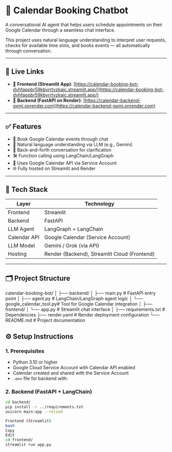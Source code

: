 # 📅 Calendar Booking Chatbot

A conversational AI agent that helps users schedule appointments on their Google Calendar through a seamless chat interface.

This project uses natural language understanding to interpret user requests, checks for available time slots, and books events — all automatically through conversation.

---

## 🚀 Live Links

- 🔗 **Frontend (Streamlit App)**: [https://calendar-booking-bot-dvhfappbr59kbyrrtvzkajc.streamlit.app/](https://calendar-booking-bot-dvhfappbr59kbyrrtvzkajc.streamlit.app/)
- 🔗 **Backend (FastAPI on Render)**: [https://calendar-backend-gxmj.onrender.com](https://calendar-backend-gxmj.onrender.com)

---

## ✅ Features

- 📆 Book Google Calendar events through chat
- 🧠 Natural language understanding via LLM (e.g., Gemini)
- 🔁 Back-and-forth conversation for clarification
- 🛠 Function calling using LangChain/LangGraph
- 🔐 Uses Google Calendar API via Service Account
- 🌐 Fully hosted on Streamlit and Render

---

## 🧰 Tech Stack

| Layer       | Technology                         |
|-------------|-------------------------------------|
| Frontend    | Streamlit                          |
| Backend     | FastAPI                            |
| LLM Agent   | LangGraph + LangChain              |
| Calendar API| Google Calendar (Service Account)  |
| LLM Model   | Gemini / Grok (via API)            |
| Hosting     | Render (Backend), Streamlit Cloud (Frontend) |

---

## 🗂 Project Structure
calendar-booking-bot/
│
├── backend/
│ ├── main.py # FastAPI entry point
│ ├── agent.py # LangChain/LangGraph agent logic
│ └── google_calendar_tool.py# Tool for Google Calendar integration
│
├── frontend/
│ └── app.py # Streamlit chat interface
│
├── requirements.txt # Dependencies
├── render.yaml # Render deployment configuration
└── README.md # Project documentation

## ⚙️ Setup Instructions

### 1. Prerequisites

- Python 3.10 or higher
- Google Cloud Service Account with Calendar API enabled
- Calendar created and shared with the Service Account
- `.env` file for backend with:


### 2. Backend (FastAPI + LangChain)

```bash
cd backend/
pip install -r ../requirements.txt
uvicorn main:app --reload

Frontend (Streamlit)
bash
Copy
Edit
cd frontend/
streamlit run app.py
